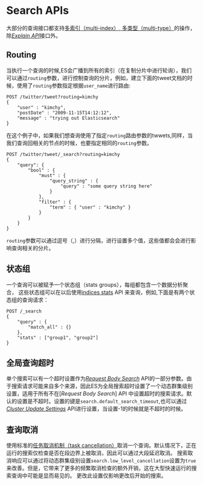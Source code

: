 # Search APIs

大部分的查询接口都支持[多索引（multi-index）, 多类型（multi-type）](search-search.html#search-multi-index-type )的操作，除[_Explain API_](search-explain.html)接口外。

## Routing

当执行一个查询的时候,ES会广播到所有的索引（在复制分片中进行轮询），我们可以通过`routing`参数，进行控制查询的分片，例如，建立下面的tweet文档的时候，使用了`routing`参数指定根据`user_name`进行路由:
    
    POST /twitter/tweet?routing=kimchy
    {
        "user" : "kimchy",
        "postDate" : "2009-11-15T14:12:12",
        "message" : "trying out Elasticsearch"
    }

在这个例子中，如果我们想查询使用了指定`routing`路由参数的twwets,同样，当我们查询回相关的节点的时候，也要指定相同的`routing`参数。
    
    POST /twitter/tweet/_search?routing=kimchy
    {
        "query": {
            "bool" : {
                "must" : {
                    "query_string" : {
                        "query" : "some query string here"
                    }
                },
                "filter" : {
                    "term" : { "user" : "kimchy" }
                }
            }
        }
    }

`routing`参数可以通过逗号（,）进行分隔，进行设置多个值，这些值都会会进行影响查询相关的分片。

## 状态组

一个查询可以被赋予一个状态组（stats groups），每组都包含一个数据分析聚合， 这些状态组可以在以后使用[indices stats](indices-stats.html) API 来查询，例如,下面是有两个状态组的查询请求：    
    
    POST /_search
    {
        "query" : {
            "match_all" : {}
        },
        "stats" : ["group1", "group2"]
    }

## 全局查询超时
单个搜索可以有一个超时设置作为[_Request Body Search_](search-request-body.html) API的一部分参数。由于搜索请求可能来自多个来源，因此ES为全局搜索超时设置了一个动态群集级别设置，适用于所有不在[_Request Body Search_]
API 中设置超时的搜索请求。默认的设置是不超时。设置的键是`search.default_search_timeout`,也可以通过[_Cluster Update Settings_](cluster-update-settings.html) API进行设置，当设置-1的时候就是不超时的时候。

## 查询取消
使用标准的[任务取消机制（task cancellation）](tasks.html#task-cancellation)取消一个查询。默认情况下，正在运行的搜索仅检查是否在段边界上被取消，因此可以通过大段延迟取消。 搜索取消响应可以通过将动态群集级别设置`search.low_level_cancellation`设置为`true`来改善。但是，它带来了更多的频繁取消检查的额外开销，这在大型快速运行的搜索查询中可能是显而易见的。 更改此设置仅影响更改后开始的搜索。
